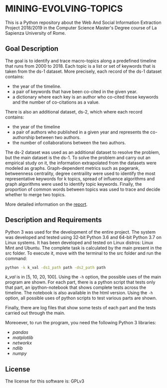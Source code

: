 # MINING-EVOLVING-TOPICS

This is a Python repository about the Web And Social Information Extraction Project 2018/2019 in the Computer Science Master's Degree course of La Sapienza University of Rome.

## Goal Description ##

The goal is to identify and trace macro-topics along a predefined timeline that runs from 2000 to 2018. Each topic is a list or set of keywords that is taken from the ds-1 dataset. More precisely, each record of the ds-1 dataset contains:

* the year of the timeline.
* a pair of keywords that have been co-cited in the given year.
* a dictionary where each key is an author who co-cited those keywords and the number of co-citations as a value.

There is also an additional dataset, ds-2, which where each record contains:

* the year of the timeline
* a pair of authors who published in a given year and represents the co-authorship between two authors. 
* the number of collaborations between the two authors.

The ds-2 dataset was used as an additional dataset to resolve the problem, but the main dataset is the ds-1. To solve the problem and carry out an empirical study on it, the information extrapolated from the datasets were modeled as graphs. Graph-dependent metrics such as pagerank, betweenness centrality, degree centraility were used to identify the most representative keywords for k topics, spread of influence algorithms and graph algorithms were used to identify topic keywords. Finally, the proportion of common words between topics was used to trace and decide whether to merge two topics. 

More detailed information on the [report](./report.pdf).


## Description and Requirements ##

Python 3 was used for the development of the entire project. The system was developed and tested using 32-bit Python 3.6 and 64-bit Python 3.7 on Linux systems. It has been developed and tested on Linux distros: Linux Mint and Ubuntu. The complete task is calculated by the main present in the src folder. To execute it, move with the terminal to the src folder and run the command:

```sh
python -k k_val -ds1_path path -ds2_path path
```

*k_val* is in [5, 10, 20, 100]. Using the `-h` option, the possible uses of the main program are shown. For each part, there is a python script that tests only that part, an ipython-notebook that shows complete tests across the timeline. The notebook is also available in the html version. Using the `-h` option, all possible uses of python scripts to test various parts are shown.

Finally, there are log files that show some tests of each part and the tests carried out through the main.

Moreoever, to run the program, you need the following Python 3 libraries: 

* *pandas*
* *matplotlib*
* *networkx*
* *ndlib*
* *numpy*


## License ##

The license for this software is: GPLv3
